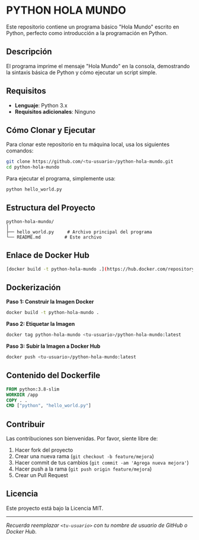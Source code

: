 # **PYTHON HOLA MUNDO**

Este repositorio contiene un programa básico "Hola Mundo" escrito en Python, perfecto como introducción a la programación en Python.

## Descripción
El programa imprime el mensaje "Hola Mundo" en la consola, demostrando la sintaxis básica de Python y cómo ejecutar un script simple.

## Requisitos
- **Lenguaje**: Python 3.x
- **Requisitos adicionales**: Ninguno

## Cómo Clonar y Ejecutar
Para clonar este repositorio en tu máquina local, usa los siguientes comandos:
```bash
git clone https://github.com/<tu-usuario>/python-hola-mundo.git
cd python-hola-mundo
```

Para ejecutar el programa, simplemente usa:
```bash
python hello_world.py
```

## Estructura del Proyecto
```
python-hola-mundo/
│
├── hello_world.py     # Archivo principal del programa
└── README.md         # Este archivo
```

## Enlace de Docker Hub
```bash
[docker build -t python-hola-mundo .](https://hub.docker.com/repository/docker/john2713/python-docker-hello-world/general)
```

## Dockerización
**Paso 1: Construir la Imagen Docker**
```bash
docker build -t python-hola-mundo .
```

**Paso 2: Etiquetar la Imagen**
```bash
docker tag python-hola-mundo <tu-usuario>/python-hola-mundo:latest
```

**Paso 3: Subir la Imagen a Docker Hub**
```bash
docker push <tu-usuario>/python-hola-mundo:latest
```

## Contenido del Dockerfile
```dockerfile
FROM python:3.8-slim
WORKDIR /app
COPY . .
CMD ["python", "hello_world.py"]
```

## Contribuir
Las contribuciones son bienvenidas. Por favor, siente libre de:
1. Hacer fork del proyecto
2. Crear una nueva rama (`git checkout -b feature/mejora`)
3. Hacer commit de tus cambios (`git commit -am 'Agrega nueva mejora'`)
4. Hacer push a la rama (`git push origin feature/mejora`)
5. Crear un Pull Request

## Licencia
Este proyecto está bajo la Licencia MIT.

---
*Recuerda reemplazar `<tu-usuario>` con tu nombre de usuario de GitHub o Docker Hub.*
